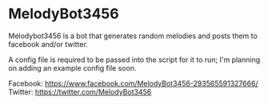 # MelodyBot3456

Melodybot3456 is a bot that generates random melodies and posts them to facebook and/or twitter.

A config file is required to be passed into the script for it to run; I'm planning on adding an example config file soon.

Facebook: https://www.facebook.com/MelodyBot3456-293565591327666/
Twitter: https://twitter.com/MelodyBot3456
